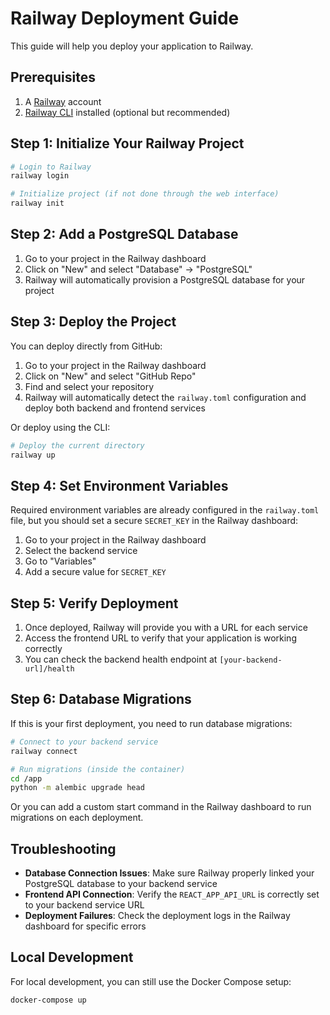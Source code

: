 # Railway Deployment Guide

This guide will help you deploy your application to Railway.

## Prerequisites

1. A [Railway](https://railway.app/) account
2. [Railway CLI](https://docs.railway.app/develop/cli) installed (optional but recommended)

## Step 1: Initialize Your Railway Project

```bash
# Login to Railway
railway login

# Initialize project (if not done through the web interface)
railway init
```

## Step 2: Add a PostgreSQL Database

1. Go to your project in the Railway dashboard
2. Click on "New" and select "Database" → "PostgreSQL"
3. Railway will automatically provision a PostgreSQL database for your project

## Step 3: Deploy the Project

You can deploy directly from GitHub:

1. Go to your project in the Railway dashboard
2. Click on "New" and select "GitHub Repo"
3. Find and select your repository
4. Railway will automatically detect the `railway.toml` configuration and deploy both backend and frontend services

Or deploy using the CLI:

```bash
# Deploy the current directory
railway up
```

## Step 4: Set Environment Variables

Required environment variables are already configured in the `railway.toml` file, but you should set a secure `SECRET_KEY` in the Railway dashboard:

1. Go to your project in the Railway dashboard
2. Select the backend service
3. Go to "Variables"
4. Add a secure value for `SECRET_KEY`

## Step 5: Verify Deployment

1. Once deployed, Railway will provide you with a URL for each service
2. Access the frontend URL to verify that your application is working correctly
3. You can check the backend health endpoint at `[your-backend-url]/health`

## Step 6: Database Migrations

If this is your first deployment, you need to run database migrations:

```bash
# Connect to your backend service
railway connect

# Run migrations (inside the container)
cd /app
python -m alembic upgrade head
```

Or you can add a custom start command in the Railway dashboard to run migrations on each deployment.

## Troubleshooting

- **Database Connection Issues**: Make sure Railway properly linked your PostgreSQL database to your backend service
- **Frontend API Connection**: Verify the `REACT_APP_API_URL` is correctly set to your backend service URL
- **Deployment Failures**: Check the deployment logs in the Railway dashboard for specific errors

## Local Development

For local development, you can still use the Docker Compose setup:

```bash
docker-compose up
``` 